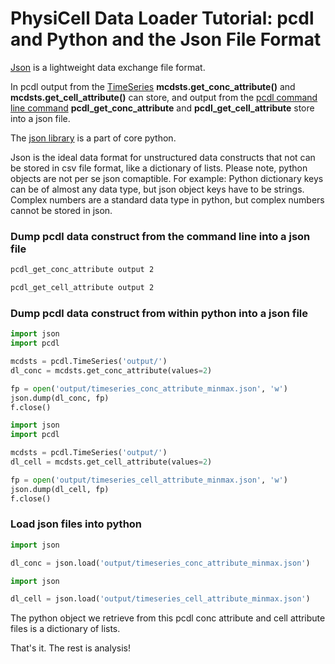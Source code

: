 # PhysiCell Data Loader Tutorial: pcdl and Python and the Json File Format

[Json](https://www.json.org/json-en.html) is a lightweight data exchange file format.

In pcdl output from the [TimeSeries](https://github.com/elmbeech/physicelldataloader/blob/master/man/TUTORIAL_python3_timeseries.md) **mcdsts.get_conc_attribute()** and **mcdsts.get_cell_attribute()** can store, and output from the [pcdl command line command](https://github.com/elmbeech/physicelldataloader/blob/master/man/TUTORIAL_commandline.md) **pcdl_get_conc_attribute** and **pcdl_get_cell_attribute** store into a json file.

The [json library](https://docs.python.org/3/library/json.html) is a part of core python.

Json is the ideal data format for unstructured data constructs that not can be stored in csv file format, like a dictionary of lists.
Please note, python objects are not per se json comaptible.
For example:
Python dictionary keys can be of almost any data type, but json object keys have to be strings.
Complex numbers are a standard data type in python, but complex numbers cannot be stored in json.


### Dump pcdl data construct from the command line into a json file

```bash
pcdl_get_conc_attribute output 2
```
```bash
pcdl_get_cell_attribute output 2
```

### Dump pcdl data construct from within python into a json file

```python
import json
import pcdl

mcdsts = pcdl.TimeSeries('output/')
dl_conc = mcdsts.get_conc_attribute(values=2)

fp = open('output/timeseries_conc_attribute_minmax.json', 'w')
json.dump(dl_conc, fp)
f.close()
```
```python
import json
import pcdl

mcdsts = pcdl.TimeSeries('output/')
dl_cell = mcdsts.get_cell_attribute(values=2)

fp = open('output/timeseries_cell_attribute_minmax.json', 'w')
json.dump(dl_cell, fp)
f.close()
```


### Load json files into python

```python
import json

dl_conc = json.load('output/timeseries_conc_attribute_minmax.json')
```
```python
import json

dl_cell = json.load('output/timeseries_cell_attribute_minmax.json')
```
The python object we retrieve from this pcdl conc attribute and cell attribute files is a dictionary of lists.


That's it. The rest is analysis!
